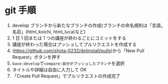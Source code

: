 # git 手順

1. develop ブランチから新たなブランチの作成(ブランチの命名規則は「言語\_名前」(html_koichi, html_luca)など)
2. 1 日 1 回または 1 つの講座が終わるごとにコミットをする
3. 講座が終わった場合はプッシュしてプルリクエストを作成する
4. (https://github.com/shota-0232/dotinstall/pulls)から「New Pull Request」ボタンを押す
5. `base:develop`で`compare:自分がプッシュしたブランチ`を選択
6. タイトルや詳細は自由に入力して OK
7. 「Create Pull Request」でプルリクエストの作成完了
